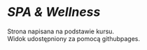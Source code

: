 # *SPA & Wellness*  
Strona napisana na podstawie kursu.  
Widok udostępniony za pomocą githubpages.
